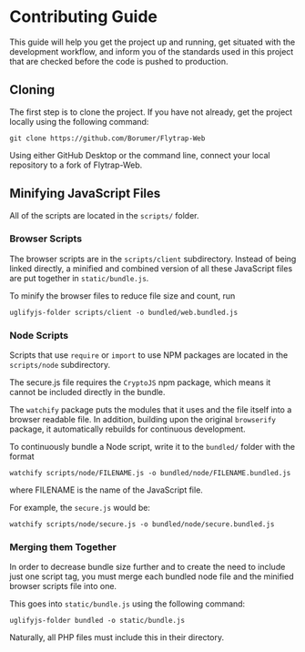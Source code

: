 # Contributing Guide

This guide will help you get the project up and running, get situated with the development workflow, and inform you of the standards used in this project that are checked before the code is pushed to production.

## Cloning

The first step is to clone the project. If you have not already, get the project locally using the following command:

`git clone https://github.com/Borumer/Flytrap-Web`

Using either GitHub Desktop or the command line, connect your local repository to a fork of Flytrap-Web.

## Minifying JavaScript Files

All of the scripts are located in the `scripts/` folder.

### Browser Scripts

The browser scripts are in the `scripts/client` subdirectory. Instead of being linked directly, a minified and combined version of all these JavaScript files are put together in `static/bundle.js`.

To minify the browser files to reduce file size and count, run

`uglifyjs-folder scripts/client -o bundled/web.bundled.js`

### Node Scripts

Scripts that use `require` or `import` to use NPM packages are located in the `scripts/node` subdirectory.

The secure.js file requires the `CryptoJS` npm package, which means it cannot be included directly in the bundle.

The `watchify` package puts the modules that it uses and the file itself into a browser readable file. In addition, building upon the original `browserify` package, it automatically rebuilds for continuous development.

To continuously bundle a Node script, write it to the `bundled/` folder with the format

`watchify scripts/node/FILENAME.js -o bundled/node/FILENAME.bundled.js`

where FILENAME is the name of the JavaScript file.

For example, the `secure.js` would be:

`watchify scripts/node/secure.js -o bundled/node/secure.bundled.js`

### Merging them Together

In order to decrease bundle size further and to create the need to include just one script tag, you must merge each bundled node file and the minified browser scripts file into one.

This goes into `static/bundle.js` using the following command:

`uglifyjs-folder bundled -o static/bundle.js`

Naturally, all PHP files must include this in their directory.
